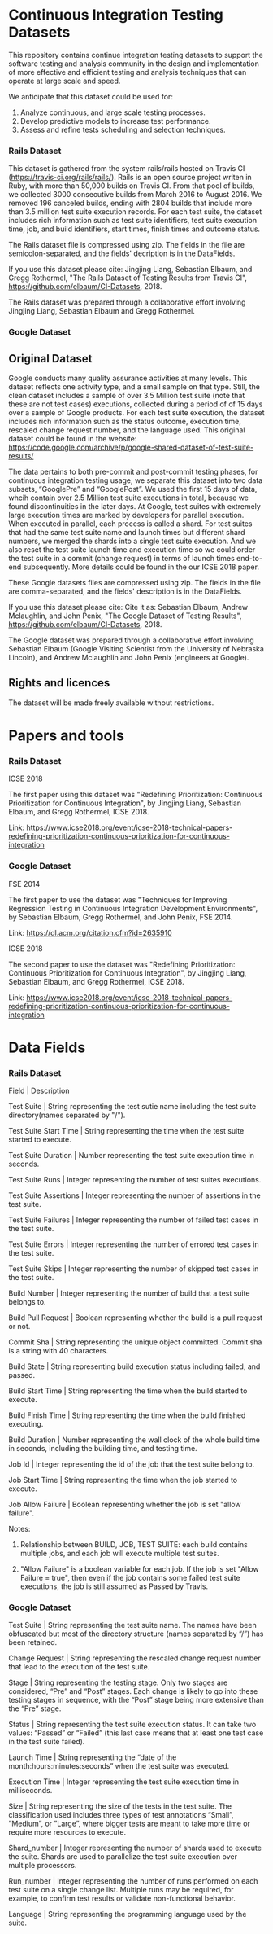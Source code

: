 # Continuous Integration Testing Datasets
 
This repository contains continue integration testing datasets to support the software testing and analysis community in the design and implementation of more effective and efficient testing and analysis techniques that can operate at large scale and speed. 

We anticipate that this dataset could be used for: 
1. Analyze continuous, and large scale testing processes. 
2. Develop predictive models to increase test performance.
3. Assess and refine tests scheduling and selection techniques.

 
### Rails Dataset
This dataset is gathered from the system rails/rails hosted on Travis CI (https://travis-ci.org/rails/rails/). Rails is an open source project writen in Ruby, with more than 50,000 builds on Travis CI. From that pool of builds, we collected 3000 consecutive builds from March 2016 to August 2016. We removed 196 canceled builds, ending with 2804 builds that include more than 3.5 million test suite execution records. For each test suite, the dataset includes rich information such as test suite identifiers, test suite execution time, job, and build identifiers, start times, finish times and outcome status.

The Rails dataset file is compressed using zip. The fields in the file are semicolon-separated, and the fields' decription is in the DataFields.

If you use this dataset please cite:
Jingjing Liang, Sebastian Elbaum, and Gregg Rothermel, "The Rails Dataset of Testing Results from Travis CI", https://github.com/elbaum/CI-Datasets, 2018.

The Rails dataset was prepared through a collaborative effort involving Jingjing Liang, Sebastian Elbaum and Gregg Rothermel.

### Google Dataset

## Original Dataset
Google conducts many quality assurance activities at many levels. This dataset reflects one activity type, and a small sample on that type. Still, the clean dataset includes a sample of over 3.5 Million test suite (note that these are not test cases) executions, collected during a period of of 15 days over a sample of Google products. For each test suite execution, the dataset includes rich information such as the status outcome, execution time, rescaled change request number, and the language used. This original dataset could be found in the website: https://code.google.com/archive/p/google-shared-dataset-of-test-suite-results/

The data pertains to both pre-commit and post-commit testing phases, for continuous integration testing usage, we separate this dataset into two data subsets, “GooglePre” and “GooglePost”. We used the first 15 days of data, whcih contain over 2.5 Million test suite executions in total, because we found discontinuities in the later days. At Google, test suites with extremely large execution times are marked by developers for parallel execution. When executed in parallel, each process is called a shard. For test suites that had the same test suite name and launch times but different shard numbers, we merged the shards into a single test suite execution. And we also reset the test suite launch time and execution time so we could order the test suite in a commit (change request) in terms of launch times end-to-end subsequently. More details could be found in the our ICSE 2018 paper.


These Google datasets files are compressed using zip. The fields in the file are comma-separated, and the fields' description is in the DataFields.

If you use this dataset please cite:
Cite it as: Sebastian Elbaum, Andrew Mclaughlin, and John Penix, "The Google Dataset of Testing Results", https://github.com/elbaum/CI-Datasets, 2018.

The Google dataset was prepared through a collaborative effort involving Sebastian Elbaum (Google Visiting Scientist from the University of Nebraska Lincoln), and Andrew Mclaughlin and John Penix (engineers at Google).

 
## Rights and licences

The dataset will be made freely available without restrictions.
 

# Papers and tools

### Rails Dataset

ICSE 2018

The first paper using this dataset was "Redefining Prioritization: Continuous Prioritization for Continuous Integration", by Jingjing Liang, Sebastian Elbaum, and Gregg Rothermel, ICSE 2018.

Link: https://www.icse2018.org/event/icse-2018-technical-papers-redefining-prioritization-continuous-prioritization-for-continuous-integration

### Google Dataset

FSE 2014

The first paper to use the dataset was "Techniques for Improving Regression Testing in Continuous Integration Development Environments", by Sebastian Elbaum, Gregg Rothermel, and John Penix, FSE 2014.

Link: https://dl.acm.org/citation.cfm?id=2635910

ICSE 2018

The second paper to use the dataset was "Redefining Prioritization: Continuous Prioritization for Continuous Integration", by Jingjing Liang, Sebastian Elbaum, and Gregg Rothermel, ICSE 2018.

Link: https://www.icse2018.org/event/icse-2018-technical-papers-redefining-prioritization-continuous-prioritization-for-continuous-integration




# Data Fields


### Rails Dataset

 Field   | Description                                 

 Test Suite  | String representing the test sutie name including the test suite directory(names separated by "/").

 Test Suite Start Time | String representing the time when the test suite started to execute.

 Test Suite Duration | Number representing the test suite execution time in seconds.
 
 Test Suite Runs     | Integer representing the number of test suites executions.
 
 Test Suite Assertions | Integer representing the number of assertions in the test suite.
 
 Test Suite Failures | Integer representing the number of failed test cases in the test suite.                           
 
 Test Suite Errors   | Integer representing the number of errored test cases in the test suite.
 
 Test Suite Skips    | Integer representing the number of skipped test cases in the test suite.
 
 Build Number        | Integer representing the number of build that a test suite belongs to.

 Build Pull Request | Boolean representing whether the build is a pull request or not.
 
 Commit Sha          | String representing the unique object committed. Commit sha is a string with 40 characters.

 Build State         | String representing build execution status including failed, and passed.
 
 Build Start Time    | String representing the time when the build started to execute.
 
 Build Finish Time   | String representing the time when the build finished executing.
 
 Build Duration      | Number representing the wall clock of the whole build time in seconds, including the building time, 
 and testing time.
 
 Job Id              | Integer representing the id of the job that the test suite belong to.
 
 Job Start Time      | String representing the time when the job started to execute.

 Job Allow Failure   | Boolean representing whether the job is set "allow failure".


 



Notes:

1. Relationship between BUILD, JOB, TEST SUITE: each build contains multiple jobs, and each job will execute multiple test suites.

2. "Allow Failure" is a boolean variable for each job. If the job is set "Allow Failure = true", then even if the job contains some failed test suite executions, the job is still assumed as Passed by Travis.



### Google Dataset


Test Suite | String representing the test suite name. The names have been obfuscated but most of the directory structure (names separated by “/”) has been retained. 

Change Request | String representing the rescaled change request number that lead to the execution of the test suite. 

Stage | String representing the testing stage. Only two stages are considered, “Pre” and “Post” stages. Each change is likely to go into these testing stages in sequence, with the “Post” stage being more extensive than the “Pre” stage. 

Status | String representing the test suite execution status. It can take two values: “Passed” or “Failed” (this last case means that at least one test case in the test suite failed). 

Launch Time | String representing the “date of the month:hours:minutes:seconds” when the test suite was executed. 

Execution Time | Integer representing the test suite execution time in milliseconds.

Size | String representing the size of the tests in the test suite. The classification used includes three types of test annotations “Small”, ”Medium”, or ”Large”, where bigger tests are meant to take more time or require more resources to execute. 

Shard_number | Integer representing the number of shards used to execute the suite. Shards are used to parallelize the test suite execution over multiple processors.

Run_number | Integer representing the number of runs performed on each test suite on a single change list. Multiple runs may be required, for example, to confirm test results or validate non-functional behavior.

Language | String representing the programming language used by the suite. 


